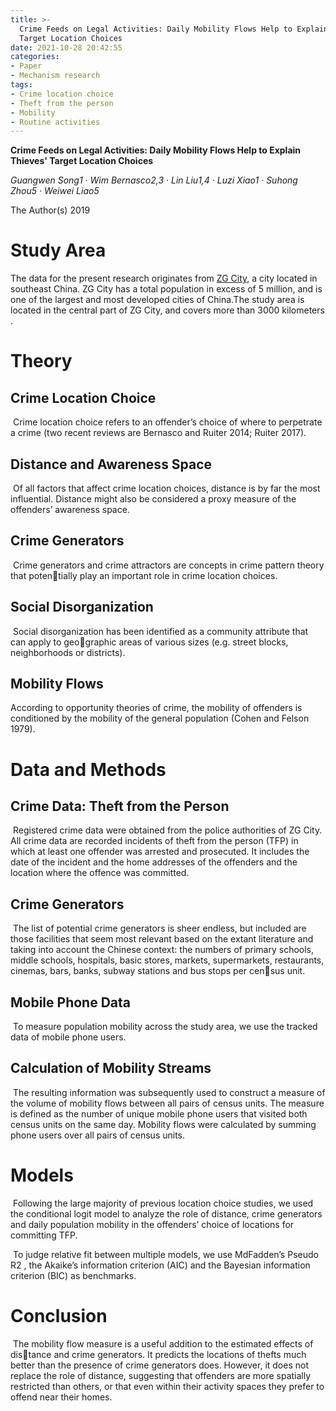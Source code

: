 ```yaml
---
title: >-
  Crime Feeds on Legal Activities: Daily Mobility Flows Help to Explain Thieves'
  Target Location Choices
date: 2021-10-28 20:42:55
categories:
- Paper
- Mechanism research
tags: 
- Crime location choice
- Theft from the person
- Mobility 
- Routine activities
---
```


**Crime Feeds on Legal Activities: Daily Mobility Flows Help to Explain Thieves' Target Location Choices**

*Guangwen Song1 · Wim Bernasco2,3 · Lin Liu1,4 · Luzi Xiao1 · Suhong Zhou5 ·  Weiwei Liao5*

The Author(s) 2019

<!--more-->

# Study Area

The data for the present research originates from <u>ZG City</u>, a city located in southeast China. ZG City has a total population in excess of 5 million, and is one of the largest and most developed cities of China.The study area is located in the central part of ZG City, and covers more than 3000 kilometers . 





# Theory

## **Crime Location Choice**

​	Crime location choice refers to an offender’s choice of where to perpetrate a crime (two  recent reviews are Bernasco and Ruiter 2014; Ruiter 2017).



## **Distance and Awareness Space**

​	Of all factors that affect crime location choices, distance is by far the most influential. Distance might also be considered a proxy measure of the offenders’ awareness space.



## **Crime Generators**

​	Crime generators and crime attractors are concepts in crime pattern theory that potentially play an important role in crime location choices. 



## **Social Disorganization**

​	Social disorganization has been identified as a community attribute that can apply to geographic areas of various sizes (e.g. street blocks, neighborhoods or districts). 



## **Mobility Flows**

According to opportunity theories of crime, the mobility of offenders is conditioned by the  mobility of the general population (Cohen and Felson 1979).





# Data and Methods

## Crime Data: Theft from the Person

​	Registered crime data were obtained from the police authorities of ZG City. All crime data  are recorded incidents of theft from the person (TFP) in which at least one offender was  arrested and prosecuted. It includes the date of the incident and the home addresses of the  offenders and the location where the offence was committed.



## Crime Generators

​	The list of potential crime generators is sheer endless, but included are those facilities  that seem most relevant based on the extant literature and taking into account the Chinese  context: the numbers of primary schools, middle schools, hospitals, basic stores, markets,  supermarkets, restaurants, cinemas, bars, banks, subway stations and bus stops per census unit. 

## Mobile Phone Data

​	To measure population mobility across the study area, we use the tracked data of mobile  phone users.

## Calculation of Mobility Streams

​	The resulting information was subsequently used to construct a measure of the volume of  mobility flows between all pairs of census units. The measure is defined as the number of  unique mobile phone users that visited both census units on the same day. Mobility flows  were calculated by summing phone users over all pairs of census units.

# Models

​	Following the large majority of previous location choice studies, we used the conditional  logit model to analyze the role of distance, crime generators and daily population mobility  in the offenders’ choice of locations for committing TFP. 

​	To  judge relative fit between multiple models, we use MdFadden’s Pseudo R2 , the Akaike’s  information criterion (AIC) and the Bayesian information criterion (BIC) as benchmarks.

# Conclusion

​	The mobility flow measure is a useful addition to the estimated effects of distance and crime generators. It predicts the locations of thefts much better than the presence  of crime generators does. However, it does not replace the role of distance, suggesting that  offenders are more spatially restricted than others, or that even within their activity spaces  they prefer to offend near their homes.

